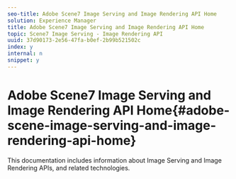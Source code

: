 ```yaml
---
seo-title: Adobe Scene7 Image Serving and Image Rendering API Home
solution: Experience Manager
title: Adobe Scene7 Image Serving and Image Rendering API Home
topic: Scene7 Image Serving - Image Rendering API
uuid: 37d90173-2e56-47fa-b0ef-2b99b521502c
index: y
internal: n
snippet: y
---
```


# Adobe Scene7 Image Serving and Image Rendering API Home{#adobe-scene-image-serving-and-image-rendering-api-home}

This documentation includes information about Image Serving and Image Rendering APIs, and related technologies. 
